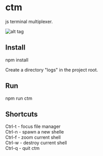 # ctm
js terminal multiplexer.

![alt tag](http://i.imgur.com/6UwuU8O.png)

Install
-------
npm install

Create a directory "logs" in the project root.

Run
---
npm run ctm

Shortcuts
---------
Ctrl-t - focus file manager  
Ctrl-n - spawn a new shelle  
Ctrl-f - zoom current shell  
Ctrl-w - destroy current shell  
Ctrl-q - quit ctm  
